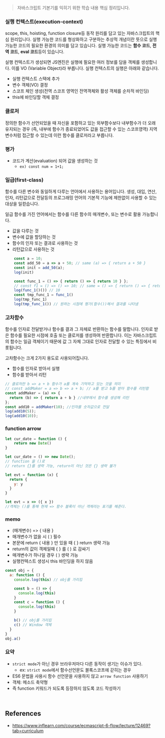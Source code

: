 > 자바스크립트 기본기를 익히기 위한 학습 내용 핵심 정리입니다.

### 실행 컨텍스트(execution-context)

scope, this, hoisting, function closure등 동작 원리를 담고 있는 자바스크립트의 핵심 원리입니다. 실행 가능한 코드를 형상화하고 구분하는 추상적 개념이란 뜻으로 실행 가능한 코드의 필요한 환경의 의미를 담고 있습니다. 실행 가능한 코드는 **함수 코드**, **전역 코드**, **eval 코드**등이 있습니다.

실행 컨텍스트가 생성되면 JS엔진은 실행에 필요한 여러 정보를 담을 객체를 생성합니다. 이를 VO (Variable Object)라 부릅니다. 실행 컨텍스트의 실행은 아래와 같습니다.

- 실행 컨텍스트 스택에 추가
- 변수 객체(VO) 결정
- 스코프 체인 생성(전역 스코프 영역인 전역객체와 활성 객체를 순차적 바인딩)
- this에 바인딩할 객체 결정

### 클로저

정의한 함수가 선언되었을 때 자신을 포함하고 있는 외부함수보다 내부함수가 더 오래 유지되는 경우 (즉, 내부에 함수가 종료되었어도 값을 접근할 수 있는 스코프영역) 지역변수처럼 접근할 수 있는데 이런 함수를 클로저라고 부릅니다.

### 평가

- 코드가 계산(evaluation) 되어 값을 생성하는 것
  - `ex) const num = 1+1;`

### 일급(first-class)

함수를 다른 변수와 동일하게 다루는 언어에서 사용하는 용어입니다. 생성, 대입, 연산, 인자, 리턴값으로 전달등의 프로그래밍 언어의 기본적 기능에 제한없이 사용할 수 있는 대상을 일컫습니다. 

일급 함수를 가진 언어에서는 함수를 다른 함수의 매개변수, 또는 변수로 활용 가능합니다. 

- 값을 다루는 것
- 변수에 값을 할당하는 것
- 함수의 인자 또는 결과로 사용하는 것
- 리턴값으로 사용하는 것

```javascript
    const a = 10;
    const add_50 = a => a + 50; // same (a) => { return a + 50 } 
    const init = add_50(a);
    log(init)

    const func_1 = () => { return () => { return 10 } };
    // const f1 = () => () => 10; // same = () => { return () => { return 10 } }
    log(func_1()()) // 10
    const tmp_func_1 = func_1()
    log(tmp_func_1)
    log(tmp_func_1()) // 원하는 시점에 평가(함수())해서 결과를 나타냄
```

### 고차함수

함수를 인자로 전달받거나 함수를 결과 그 자체로 반환하는 함수를 말합니다. 인자로 받은 함수를 필요한 시점에 호출 또는 클로저를 생성하여 반환합니다. 이는 자바스크립트의 함수는 일급 객체이기 때문에 값 그 자체 그대로 인자로 전달할 수 있는 특징에서 비롯됩니다.

고차함수는 크게 2가지 용도로 사용되어집니다.

- 함수를 인자로 받아서 실행
- 함수를 받아서 리턴

```javascript
// 클로저란 b => a + b 함수가 a를 계속 기억하고 있는 것을 의미
// const addMaker = a => b => a + b; // a를 받고 b를 받아 함수를 리턴함
const addMaker = (a) => {
  return (b) => { return a + b } //내부에서 함수를 생성해 리턴
};
const add10 = addMaker(10); //인자를 숫자값으로 전달
log(add10(5));
log(add10(10));
```



### function arrow

```javascript
let cur_date = function () {
	return new Date()
}

let cur_date = () => new Date();
// function 을 ()로
// return {}를 생략 가능, return이 아닌 것은 {} 생략 불가

let evt = function (x) {
  return {
    y: y
  }
}

let evt = x => ({ x })
//객체는 ()를 통해 현재 => 함수 블록이 아닌 객체라는 표기를 해준다.
```



### memo

- (매개변수) => { 내용 }
- 매개변수가 없을 시 ( ) 필수
- 본문에 return { 내용 } 만 있을 때 { } return 생략 가능
- return의 값이 객체일때 { } 를 ( ) 로 감싸기
- 매개변수가 하나일 경우 ( ) 생략 가능
- 실행컨텍스트 생성시 this 바인딩을 하지 않음

```javascript
const obj = {
  a: function () {
    console.log(this) // obj를 가리킴

    const b = () => {
      console.log(this)
    }
    const c = function () {
      console.log(this)
    }

    b() // obj를 가리킴
    c() // Window 객체
  }
}
obj.a()
```

### 요약

- `strict mode`가 아닌 경우 브라우저마다 다른 동작이 생기는 이슈가 있다.
  - ex: `strict mode`에서 함수선언문도 블록스코프에 갇히는 경우
- ES6 문법을 사용시 함수 선언문을 사용하지 않고 `arrow function` 사용하기
- 객체: 메소드 축약형
- 즉 function 키워드가 되도록 등장하지 않도록 코드 작성하기

<br>

## References
- https://www.inflearn.com/course/ecmascript-6-flow/lecture/12469?tab=curriculum